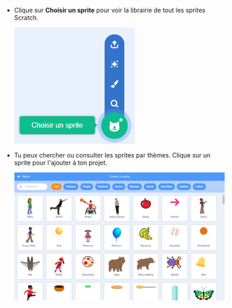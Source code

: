 + Clique sur **Choisir un sprite** pour voir la librairie de tout les sprites Scratch.
    
    ![capture d'écran](images/sprite-library.png)

+ Tu peux chercher ou consulter les sprites par thèmes. Clique sur un sprite pour l'ajouter à ton projet.
    
    ![screenshot](images/sprite-choose.png)